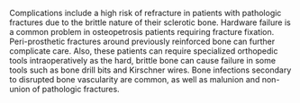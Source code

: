 Complications include a high risk of refracture in patients with pathologic fractures due to the brittle nature of their sclerotic bone. Hardware failure is a common problem in osteopetrosis patients requiring fracture fixation. Peri-prosthetic fractures around previously reinforced bone can further complicate care. Also, these patients can require specialized orthopedic tools intraoperatively as the hard, brittle bone can cause failure in some tools such as bone drill bits and Kirschner wires. Bone infections secondary to disrupted bone vascularity are common, as well as malunion and non-union of pathologic fractures.